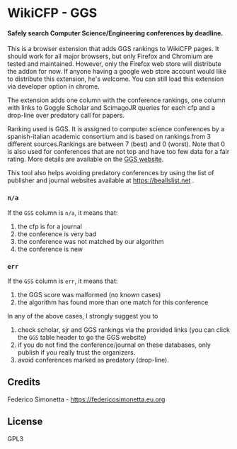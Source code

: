 # WikiCFP - GGS

#### Safely search Computer Science/Engineering conferences by deadline.

This is a browser extension that adds GGS rankings to WikiCFP pages.  It should
work for all major browsers, but only Firefox and Chromium are tested and
maintained. However, only the Firefox web store will distribute the addon for
now. If anyone having a google web store account would like to distribute this
extension, he's welcome. You can still load this extension via developer option
in chrome.

The extension adds one column with the conference rankings, one column with 
links to Goggle Scholar and ScimagoJR queries for each cfp and a drop-line over
predatory call for papers.

Ranking used is GGS. It is assigned to computer science conferences by a
spanish-italian academic consortium and is based on rankings from 3 different
sources.Rankings are between 7 (best) and 0 (worst). Note that 0 is also used for
conferences that are not top and have too few data for a fair rating. More
details are available on the [GGS website](https://scie.lcc.uma.es:8443/).

 This tool also helps avoiding predatory conferences by using the list of
 publisher and journal websites available at https://beallslist.net .

### `n/a`
If the `GSS` column is `n/a`, it means that:
1. the cfp is for a journal
2. the conference is very bad
3. the conference was not matched by our algorithm
4. the conference is new

### `err`
If the `GSS` column is `err`, it means that:
1. the GGS score was malformed (no known cases)
2. the algorithm has found more than one match for this conference

In any of the above cases, I strongly suggest you to 
1. check scholar, sjr and GGS rankings via the provided links (you can click
   the `GGS` table header to go the GGS website)
2. if you do not find the conference/journal on these databases, only publish
   if you really trust the organizers.
3. avoid conferences marked as predatory (drop-line).

## Credits

Federico Simonetta - https://federicosimonetta.eu.org

## License

GPL3
